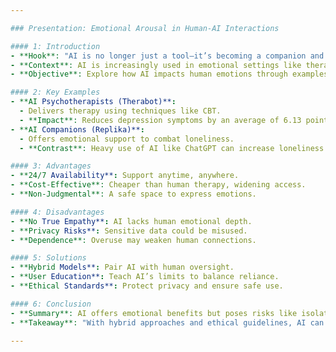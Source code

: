 ```yaml
---

### Presentation: Emotional Arousal in Human-AI Interactions

#### 1: Introduction
- **Hook**: "AI is no longer just a tool—it’s becoming a companion and therapist. But what does this mean for our emotions?"
- **Context**: AI is increasingly used in emotional settings like therapy and companionship.
- **Objective**: Explore how AI impacts human emotions through examples, benefits, risks, and solutions.

#### 2: Key Examples
- **AI Psychotherapists (Therabot)**:
  - Delivers therapy using techniques like CBT.
  - **Impact**: Reduces depression symptoms by an average of 6.13 points in 4 weeks (vs. 2.63 for control).
- **AI Companions (Replika)**:
  - Offers emotional support to combat loneliness.
  - **Contrast**: Heavy use of AI like ChatGPT can increase loneliness over time.

#### 3: Advantages
- **24/7 Availability**: Support anytime, anywhere.
- **Cost-Effective**: Cheaper than human therapy, widening access.
- **Non-Judgmental**: A safe space to express emotions.

#### 4: Disadvantages
- **No True Empathy**: AI lacks human emotional depth.
- **Privacy Risks**: Sensitive data could be misused.
- **Dependence**: Overuse may weaken human connections.

#### 5: Solutions
- **Hybrid Models**: Pair AI with human oversight.
- **User Education**: Teach AI’s limits to balance reliance.
- **Ethical Standards**: Protect privacy and ensure safe use.

#### 6: Conclusion
- **Summary**: AI offers emotional benefits but poses risks like isolation.
- **Takeaway**: "With hybrid approaches and ethical guidelines, AI can support—not replace—human connection."

---
```

